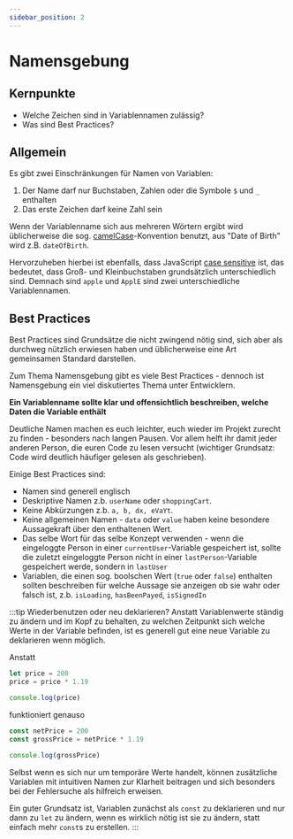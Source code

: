```yaml
---
sidebar_position: 2
---
```


# Namensgebung

## Kernpunkte

- Welche Zeichen sind in Variablennamen zulässig?
- Was sind Best Practices?

## Allgemein

Es gibt zwei Einschränkungen für Namen von Variablen:

1. Der Name darf nur Buchstaben, Zahlen oder die Symbole `$` und `_` enthalten
2. Das erste Zeichen darf keine Zahl sein

Wenn der Variablenname sich aus mehreren Wörtern ergibt wird üblicherweise die sog. [camelCase](https://en.wikipedia.org/wiki/Camel_case)-Konvention benutzt, aus "Date of Birth" wird z.B. `dateOfBirth`.

Hervorzuheben hierbei ist ebenfalls, dass JavaScript [case sensitive](https://de.wikipedia.org/wiki/Case_sensitivity) ist, das bedeutet, dass Groß- und Kleinbuchstaben grundsätzlich unterschiedlich sind. Demnach sind `apple` und `ApplE` sind zwei unterschiedliche Variablennamen.

## Best Practices

Best Practices sind Grundsätze die nicht zwingend nötig sind, sich aber als durchweg nützlich erwiesen haben und üblicherweise eine Art gemeinsamen Standard darstellen.

Zum Thema Namensgebung gibt es viele Best Practices - dennoch ist Namensgebung ein viel diskutiertes Thema unter Entwicklern.

**Ein Variablenname sollte klar und offensichtlich beschreiben, welche Daten die Variable enthält**

Deutliche Namen machen es euch leichter, euch wieder im Projekt zurecht zu finden - besonders nach langen Pausen. Vor allem helft ihr damit jeder anderen Person, die euren Code zu lesen versucht (wichtiger Grundsatz: Code wird deutlich häufiger gelesen als geschrieben).

Einige Best Practices sind:

- Namen sind generell englisch
- Deskriptive Namen z.b. `userName` oder `shoppingCart`.
- Keine Abkürzungen z.b. `a, b, dx, eVaYt`.
- Keine allgemeinen Namen - `data` oder `value` haben keine besondere Aussagekraft über den enthaltenen Wert.
- Das selbe Wort für das selbe Konzept verwenden - wenn die eingeloggte Person in einer `currentUser`-Variable gespeichert ist, sollte die zuletzt eingeloggte Person nicht in einer `lastPerson`-Variable gespeichert werde, sondern in `lastUser`
- Variablen, die einen sog. boolschen Wert (`true` oder `false`) enthalten sollten beschreiben für welche Aussage sie anzeigen ob sie wahr oder falsch ist, z.b. `isLoading`, `hasBeenPayed`, `isSignedIn`

:::tip Wiederbenutzen oder neu deklarieren?
Anstatt Variablenwerte ständig zu ändern und im Kopf zu behalten, zu welchen Zeitpunkt sich welche Werte in der Variable befinden,
ist es generell gut eine neue Variable zu deklarieren wenn möglich.

Anstatt

```js
let price = 200
price = price * 1.19

console.log(price)
```

funktioniert genauso

```js
const netPrice = 200
const grossPrice = netPrice * 1.19

console.log(grossPrice)
```

Selbst wenn es sich nur um temporäre Werte handelt, können zusätzliche Variablen mit intuitiven Namen zur Klarheit beitragen
und sich besonders bei der Fehlersuche als hilfreich erweisen.

Ein guter Grundsatz ist, Variablen zunächst als `const` zu deklarieren und nur dann zu `let` zu ändern, wenn es wirklich nötig ist sie zu ändern, statt einfach mehr `const`s zu erstellen.
:::
